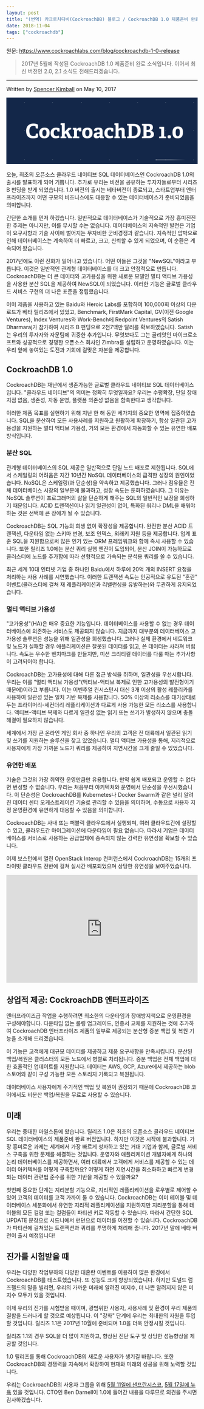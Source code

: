 ```yaml
---
layout: post
title: "(번역) 카크로치디비(CockroachDB) 블로그 / CockroachDB 1.0 제품준비 완료"
date: 2018-11-04
tags: ["cockroachdb"]
---
```


원문: https://www.cockroachlabs.com/blog/cockroachdb-1-0-release

> 2017년 5월에 작성된 CockroachDB 1.0 제품준비 완료 소식입니다. 이어서 최신 버전인  2.0, 2.1 소식도 전해드리겠습니다.

<!--more-->

---

Written by [Spencer Kimball](https://www.cockroachlabs.com/author/spencer-kimball) on May 10, 2017

![](/assets/post/2018-11-04-cockroachdb-1-0-release/cockroachdb-1dot0.png)

오늘, 최초의 오픈소스 클라우드 네이티브 SQL 데이터베이스인 CockroachDB 1.0의 출시를 발표하게 되어 기쁩니다. 추가로 우리는 비전을 공유하는 투자자들로부터 시리즈 B 펀딩을 받게 되었습니다. 1.0 버전의 출시는 베타버전이 종료되고, 스타트업부터 엔터프라이즈까지 어떤 규모의 비즈니스에도 대응할 수 있는 데이터베이스가 준비되었음을 의미합니다.

간단한 소개를 먼저 하겠습니다. 일반적으로 데이터베이스가 기술적으로 가장 흥미진진한 주제는 아니지만, 이를 무시할 수는 없습니다. 데이터베이스의 지속적인 발전은 기업이 요구사항과 기술 사이에 벌어지는 무자비한 군비경쟁과 같습니다. 지속적인 압박으로 인해 데이터베이스는 계속하여 더 빠르고, 크고, 신뢰할 수 있게 되었으며, 이 순환은 계속되어 왔습니다.

2017년에도 이런 진화가 일어나고 있습니다. 어떤 이들은 그것을 "NewSQL"이라고 부릅니다. 이것은 일반적인 관계형 데이터베이스를 더 크고 안정적으로 만듭니다. CockroachDB는 더 큰 데이터와 고가용성을 위한 새로운 모델인 멀티 액티브 가용성을 사용한 분산 SQL을 제공하여 NewSQL이 되었습니다. 이러한 기능은 글로벌 클라우드 서비스 구현의 더 나은 표준을 정립했습니다.

이미 제품을 사용하고 있는 Baidu와 Heroic Labs를 포함하여 100,000회 이상의 다운로드가 베타 릴리즈에서 있었고, Benchmark, FirstMark Capital, GV(이전 Google Ventures), Index Ventures와 Work-Bench에 Redpoint Ventures의 Satish Dharmaraj가 참가하여 시리즈 B 펀딩으로 2천7백만 달러를 확보하였습니다. Satish는 우리의 투자자와 자문팀에 귀중한 추가입니다. 무엇보다도 그는 골리앗인 마이크로소프트와 성공적으로 경쟁한 오픈소스 회사인 Zimbra를 설립하고 운영하였습니다. 이는 우리 앞에 놓여있는 도전과 기회에 걸맞은 자본을 제공합니다.

## CockroachDB 1.0

CockroachDB는 재난에서 생존가능한 글로벌 클라우드 네이티브 SQL 데이터베이스입니다. "클라우드 네이티브"의 의미는 정확히 무엇일까요? 우리는 수평확장, 단일 장애 지점 없음, 생존성, 자동 운영, 플랫폼 의존성 없음을 함축한다고 생각합니다.

이러한 제품 목표를 실현하기 위해 지난 한 해 동안 세가지의 중요한 영역에 집중하였습니다. SQL을 분산하여 모든 사용사례를 지원하고 원활하게 확장하기, 항상 일관된 고가용성을 지원하는 멀티 액티브 가용성, 거의 모든 환경에서 자동화할 수 있는 유연한 배포방식입니다.

### 분산 SQL

관계형 데이터베이스의 SQL 제공은 일반적으로 단일 노드 배포로 제한됩니다. SQL에서 스케일링의 어려움은 지간 10년간 NoSQL 데이터베이스의 급격한 성장의 원인이었습니다. NoSQL은 스케일링(과 단순성)을 약속하고 제공했습니다. 그러나 점유율은 전체 데이터베이스 시장의 일부분에 불과하고, 성장 속도는 둔화하였습니다. 그 이유는 NoSQL 솔루션이 프로그래머의 삶을 단순하게 해주는 SQL의 일반적인 보장을 희생하기 때문입니다. ACID 트랜잭션이나 읽기 일관성이 없어, 특화된 쿼리나 DML을 배워야 하는 것은 선택에 큰 장애가 될 수 있습니다.

CockroachDB는 SQL 기능의 희생 없이 확장성을 제공합니다. 완전한 분산 ACID 트랜잭션, 다운타임 없는 스키마 변경, 보조 인덱스, 외래키 지원 등을 제공합니다. 업계 표준 SQL을 지원함으로써 많은 인기 있는 ORM 프레임워크와 함께 즉시 사용할 수 있습니다. 또한 릴리즈 1.0에는 분산 쿼리 실행 엔진이 도입되어, 분산 JOIN이 가능하므로 클러스터에 노드를 추가함에 따라 선형적으로 가속되는 분석용 쿼리를 쓸 수 있습니다.

최근 세계 10대 인터넷 기업 중 하나인 Baidu에서 하루에 20억 개의 INSERT 요청을 처리하는 사용 사례를 시연했습니다. 이러한 트랜잭션 속도는 인공적으로 유도된 "혼란" 이벤트(클러스터에 걸쳐 재 레플리케이션과 리밸런싱을 유발하는)와 무관하게 유지되었습니다.

### 멀티 액티브 가용성

"고가용성"(HA)은 매우 중요한 기능입니다. 데이터베이스를 사용할 수 없는 경우 데이터베이스에 의존하는 서비스도 제공되지 않습니다. 지금까지 대부분의 데이터베이스 고가용성 솔루션은 성능을 위해 일관성을 희생했습니다. 그러나 실제 환경에서 네트워크 및 노드가 실패할 경우 애플리케이션은 잘못된 데이터를 읽고, 쓴 데이터는 사라져 버립니다. 속도는 우수한 벤치마크를 만들지만, 미션 크리티컬 데이터를 다룰 때는 추가사항이 고려되어야 합니다.

CockroachDB는 고가용성에 대해 다른 접근 방식을 취하며, 일관성을 우선시합니다. 우리는 이를 "멀티 액티브 가용성"(액티브-액티브 복제로 인한 고가용성의 발전형이기 때문에)이라고 부릅니다. 이는 이벤추얼 컨시스턴시 대신 3개 이상의 활성 레플리카를 사용하여 일관성 있는 일치 기반 복제를 사용합니다. 50% 이상의 리소스를 대기상태로 두는 프라이머리-세컨더리 레플리케이션과 다르게 사용 가능한 모든 리소스를 사용합니다. 액티브-액티브 복제와 다르게 일관성 없는 읽기 또는 쓰기가 발생하지 않으며 충돌 해결이 필요하지 않습니다.

세계에서 가장 큰 온라인 게임 회사 중 하나인 우리의 고객은 전 대륙에서 일관된 읽기 및 쓰기를 지원하는 솔루션을 찾고 있었습니다. 멀티 액티브 가용성을 통해, 지리적으로 사용자에게 가장 가까운 노드가 쿼리를 제공하여 지연시간을 크게 줄일 수 있었습니다.

### 유연한 배포

기술은 그것의 가장 취약한 운영만큼만 유용합니다. 만약 쉽게 배포되고 운영할 수 없다면 번성할 수 없습니다. 우리는 처음부터 아키텍처와 운영에서 단순성을 우선시했습니다. 이 단순성은 CockroachDB를 Kubernetes나 Docker Swarm과 같은 널리 알려진 데이터 센터 오케스트레이션 기술로 관리할 수 있음을 의미하며, 수동으로 사용자 지정 운영환경에 유연하게 대응할 수 있음을 의미합니다.

CockroachDB는 사내 또는 퍼블릭 클라우드에서 실행되며, 여러 클라우드간에 설정할 수 있고, 클라우드간 마이그레이션에 다운타임이 필요 없습니다. 따라서 기업은 데이터베이스를 서비스로 사용하는 공급업체에 종속되지 않는 강력한 유연성을 확보할 수 있습니다.

어제 보스턴에서 열린 OpenStack Interop 컨퍼런스에서 CockroachDB는 15개의 프라이빗 클라우드 전반에 걸쳐 실시간 배포되었으며 상당한 유연성을 보여주었습니다.

<div style="position:relative;height:0;padding-bottom:56.25%"><iframe src="https://www.youtube.com/embed/nBXXLNIwAoo?ecver=2" style="position:absolute;width:100%;height:100%;left:0" width="640" height="360" frameborder="0" allow="autoplay; encrypted-media" allowfullscreen></iframe></div>

## 상업적 제공: CockroachDB 엔터프라이즈

엔터프라이즈급 작업을 수행하려면 최소한의 다운타임과 장애방지책으로 운영환경을 구성해야합니다. 다운타임 없는 롤링 업그레이드, 인증서 교체를 지원하는 것에 추가하여 CockroachDB 엔터프라이즈 제품의 일부로 제공되는 분산형 증분 백업 및 복원 기능을 소개해 드리겠습니다.

이 기능은 고객에게 대규모 데이터를 제공하고 제품 요구사항을 만족시킵니다. 분산된 백업/복원은 클러스터의 모든 노드에서 병렬로 처리됩니다. 증분 백업은 전체 백업에 대한 효율적인 업데이트를 지원합니다. 데이터는 AWS, GCP, Azure에서 제공하는 blob 스토어와 같이 구성 가능한 모든 스토리지 기록되고 복원됩니다.

데이터베이스 사용자에게 주기적인 백업 및 복원이 권장되기 때문에 CockroachDB 코어에서도 비분산 백업/복원을 무료로 사용할 수 있습니다.

## 미래

우리는 중대한 마일스톤에 왔습니다. 릴리즈 1.0은 최초의 오픈소스 클라우드 네이티브 SQL 데이터베이스의 제품준비 완료 버전입니다. 하지만 이것은 시작에 불과합니다. 가장 흥미로운 과제는 세계에서 가장 빠르게 성자하고 있는 거대 기업과 함께, 글로벌 서비스 구축을 위한 문제를 해결하는 것입니다. 운영자와 애플리케이션 개발자에게 하나의 논리 데이터베이스를 제공하면서, 여러 대륙에서 고객에게 서비스를 제공할 수 있는 데이터 아키텍처를 어떻게 구축할까요? 어떻게 하면 지연시간을 최소화하고 빠르게 변경되는 데이터 관련법 준수를 위한 기반을 제공할 수 있을까요?

첫번째 중요한 단계는 지리분할 기능으로, 지리적인 레플리케이션을 로우별로 제어할 수 있어 고객의 데이터를 고객 가까이 둘 수 있습니다. CockroachDB는 이미 테이블 및 데이터베이스 세분화에서 유연한 지리적 레플리케이션을 지원하지만 지리분할을 통해 테이블의 모든 컬럼 또는 컬럼들이 파티션 키로 작동할 수 있습니다. 따라서 간단한 SQL UPDATE 문장으로 시드니에서 런던으로 데이터를 이전할 수 있습니다. CockroachDB가 파티션에 걸쳐있는 트랜잭션과 쿼리를 투명하게 처리해 줍니다. 2017년 말에 베타 버전이 출시 예정입니다!

## 진가를 시험받을 때

우리는 다양한 작업부하와 다양한 대혼란 이벤트를 이용하여 많은 환경에서 CockroachDB를 테스트했습니다. 또 성능도 크게 향상되었습니다. 하지만 도널드 럼즈펠드의 말을 빌리면, 우리의 가까운 미래에 알려진 미지수, 더 나쁜 알려지지 않은 미지수 모두가 있을 것입니다.

이제 우리의 진가를 시험받을 때이며, 광범위한 사용자, 사용사례 및 환경이 우리 제품의 결함을 드러나게 할 것으로 예상됩니다. 이 "강화" 단계에 우리는 최대한의 자원을 투입할 것입니다. 릴리즈 1.1은 2017년 10월에 준비되며 1.0을 더욱 안정시킬 것입니다.

릴리즈 1.1의 경우 SQL을 더 많이 지원하고, 향상된 진단 도구 및 상당한 성능향상을 제공할 것입니다.

1.0 릴리즈를 통해 CockroachDB의 새로운 사용자가 생기길 바랍니다. 또한 CockroachDB의 경쟁력을 지속해서 확장하여 현재와 미래의 성공을 위해 노력할 것입니다.

우리는 CockroachDB의 사용자 그룹을 위해 [5월 11일에 샌프란시스코](https://www.meetup.com/ko-KR/SF-CockroachDB-User-Group/events/239306231/), [5월 17일에 뉴욕](https://www.meetup.com/ko-KR/NYC-CockroachDB-User-Group/events/239118648/) 있을 것입니다. CTO인 Ben Darnell이 1.0에 들어간 내용을 다루므로 의견을 주시면 감사하겠습니다.